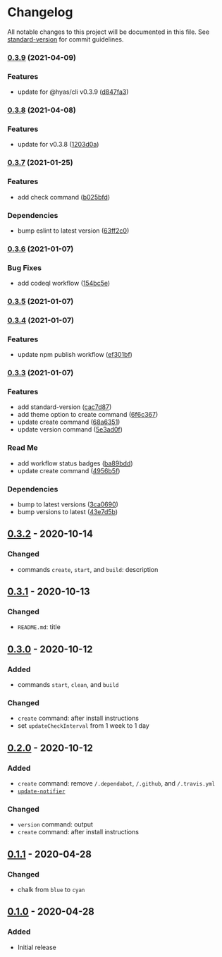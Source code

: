 # Changelog

All notable changes to this project will be documented in this file. See [standard-version](https://github.com/conventional-changelog/standard-version) for commit guidelines.

### [0.3.9](https://github.com/h-enk/hyas-cli/compare/v0.3.8...v0.3.9) (2021-04-09)


### Features

* update for @hyas/cli v0.3.9 ([d847fa3](https://github.com/h-enk/hyas-cli/commit/d847fa31d4ac8177e31f7b1a838fbe60cb410399))

### [0.3.8](https://github.com/h-enk/hyas-cli/compare/v0.3.7...v0.3.8) (2021-04-08)


### Features

* update for v0.3.8 ([1203d0a](https://github.com/h-enk/hyas-cli/commit/1203d0a70828290e26d770de688ac9953725171f))

### [0.3.7](https://github.com/h-enk/hyas-cli/compare/v0.3.6...v0.3.7) (2021-01-25)


### Features

* add check command ([b025bfd](https://github.com/h-enk/hyas-cli/commit/b025bfd3c241b282c98554b2ad244bcb949b5463))


### Dependencies

* bump eslint to latest version ([63ff2c0](https://github.com/h-enk/hyas-cli/commit/63ff2c0861bc05e87e0ab9aa5178f01ef481e5cb))

### [0.3.6](https://github.com/h-enk/hyas-cli/compare/v0.3.5...v0.3.6) (2021-01-07)


### Bug Fixes

* add codeql workflow ([154bc5e](https://github.com/h-enk/hyas-cli/commit/154bc5e3bf258b1283494e376b2ebec43d0262a0))

### [0.3.5](https://github.com/h-enk/hyas-cli/compare/v0.3.4...v0.3.5) (2021-01-07)

### [0.3.4](https://github.com/h-enk/hyas-cli/compare/v0.3.3...v0.3.4) (2021-01-07)


### Features

* update npm publish workflow ([ef301bf](https://github.com/h-enk/hyas-cli/commit/ef301bf7a3b12fb3e0e69be4fa755a8bbd127f96))

### [0.3.3](https://github.com/h-enk/hyas-cli/compare/v0.3.2...v0.3.3) (2021-01-07)


### Features

* add standard-version ([cac7d87](https://github.com/h-enk/hyas-cli/commit/cac7d879b04f31d16d5b031b1be83bf0c35f36d5))
* add theme option to create command ([6f6c367](https://github.com/h-enk/hyas-cli/commit/6f6c3678e945029e7ed1d2dbea28a0390cba3d29))
* update create command ([68a6351](https://github.com/h-enk/hyas-cli/commit/68a6351b29b2bc811980e70c08a3332e363b08e0))
* update version command ([5e3ad0f](https://github.com/h-enk/hyas-cli/commit/5e3ad0f0fddaff25218affd1cbffb467f784a60e))


### Read Me

* add workflow status badges ([ba89bdd](https://github.com/h-enk/hyas-cli/commit/ba89bdde7f79e0253ce06e669e8c329523de7d56))
* update create command ([4956b5f](https://github.com/h-enk/hyas-cli/commit/4956b5fd12fffd62788a3314effc938273d8a4a3))


### Dependencies

* bump to latest versions ([3ca0690](https://github.com/h-enk/hyas-cli/commit/3ca06909d2bb9df94f310752f93974755bdba74b))
* bump versions to latest ([43e7d5b](https://github.com/h-enk/hyas-cli/commit/43e7d5b11d9f61c5e9fe48e45f741dcd3fff7792))

## [0.3.2] - 2020-10-14

### Changed
- commands `create`, `start`, and `build`: description

## [0.3.1] - 2020-10-13

### Changed
- `README.md`: title

## [0.3.0] - 2020-10-12

### Added
- commands `start`, `clean`, and `build`

### Changed
- `create` command: after install instructions
- set `updateCheckInterval` from 1 week to 1 day

## [0.2.0] - 2020-10-12

### Added
- `create` command: remove `/.dependabot`, `/.github`, and `/.travis.yml`
- [`update-notifier`](https://github.com/yeoman/update-notifier)

### Changed
- `version` command: output
- `create` command: after install instructions

## [0.1.1] - 2020-04-28
### Changed
- chalk from `blue` to `cyan`

## [0.1.0] - 2020-04-28
### Added
- Initial release

[0.3.2]: https://github.com/h-enk/hyas-cli/releases/tag/v0.3.2
[0.3.1]: https://github.com/h-enk/hyas-cli/releases/tag/v0.3.1
[0.3.0]: https://github.com/h-enk/hyas-cli/releases/tag/v0.3.0
[0.2.0]: https://github.com/h-enk/hyas-cli/releases/tag/v0.2.0
[0.1.1]: https://github.com/h-enk/hyas-cli/releases/tag/v0.1.1
[0.1.0]: https://github.com/h-enk/hyas-cli/releases/tag/v0.1.0
